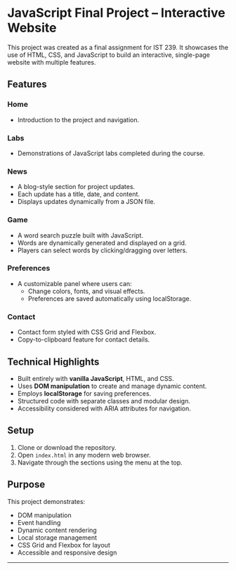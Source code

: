 # JavaScript Final Project – Interactive Website

This project was created as a final assignment for IST 239. It showcases the use of HTML, CSS, and JavaScript to build an interactive, single-page website with multiple features.

## Features

### Home
- Introduction to the project and navigation.

### Labs
- Demonstrations of JavaScript labs completed during the course.

### News
- A blog-style section for project updates.
- Each update has a title, date, and content.
- Displays updates dynamically from a JSON file.

### Game
- A word search puzzle built with JavaScript.
- Words are dynamically generated and displayed on a grid.
- Players can select words by clicking/dragging over letters.

### Preferences
- A customizable panel where users can:
  - Change colors, fonts, and visual effects.
  - Preferences are saved automatically using localStorage.

### Contact
- Contact form styled with CSS Grid and Flexbox.
- Copy-to-clipboard feature for contact details.

## Technical Highlights
- Built entirely with **vanilla JavaScript**, HTML, and CSS.
- Uses **DOM manipulation** to create and manage dynamic content.
- Employs **localStorage** for saving preferences.
- Structured code with separate classes and modular design.
- Accessibility considered with ARIA attributes for navigation.

## Setup
1. Clone or download the repository.
2. Open `index.html` in any modern web browser.
3. Navigate through the sections using the menu at the top.

## Purpose
This project demonstrates:
- DOM manipulation
- Event handling
- Dynamic content rendering
- Local storage management
- CSS Grid and Flexbox for layout
- Accessible and responsive design

---
